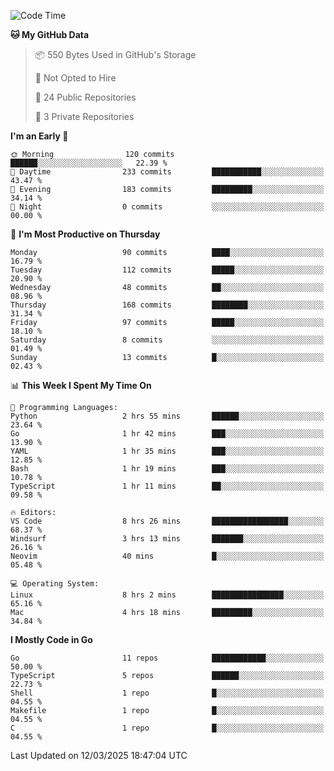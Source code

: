 <!--START_SECTION:waka-->
![Code Time](http://img.shields.io/badge/Code%20Time-1%2C133%20hrs%2022%20mins-blue)

**🐱 My GitHub Data** 

> 📦 550 Bytes Used in GitHub's Storage 
 > 
> 🚫 Not Opted to Hire
 > 
> 📜 24 Public Repositories 
 > 
> 🔑 3 Private Repositories 
 > 
**I'm an Early 🐤** 

```text
🌞 Morning                120 commits         ██████░░░░░░░░░░░░░░░░░░░   22.39 % 
🌆 Daytime                233 commits         ███████████░░░░░░░░░░░░░░   43.47 % 
🌃 Evening                183 commits         █████████░░░░░░░░░░░░░░░░   34.14 % 
🌙 Night                  0 commits           ░░░░░░░░░░░░░░░░░░░░░░░░░   00.00 % 
```
📅 **I'm Most Productive on Thursday** 

```text
Monday                   90 commits          ████░░░░░░░░░░░░░░░░░░░░░   16.79 % 
Tuesday                  112 commits         █████░░░░░░░░░░░░░░░░░░░░   20.90 % 
Wednesday                48 commits          ██░░░░░░░░░░░░░░░░░░░░░░░   08.96 % 
Thursday                 168 commits         ████████░░░░░░░░░░░░░░░░░   31.34 % 
Friday                   97 commits          █████░░░░░░░░░░░░░░░░░░░░   18.10 % 
Saturday                 8 commits           ░░░░░░░░░░░░░░░░░░░░░░░░░   01.49 % 
Sunday                   13 commits          █░░░░░░░░░░░░░░░░░░░░░░░░   02.43 % 
```


📊 **This Week I Spent My Time On** 

```text
💬 Programming Languages: 
Python                   2 hrs 55 mins       ██████░░░░░░░░░░░░░░░░░░░   23.64 % 
Go                       1 hr 42 mins        ███░░░░░░░░░░░░░░░░░░░░░░   13.90 % 
YAML                     1 hr 35 mins        ███░░░░░░░░░░░░░░░░░░░░░░   12.85 % 
Bash                     1 hr 19 mins        ███░░░░░░░░░░░░░░░░░░░░░░   10.78 % 
TypeScript               1 hr 11 mins        ██░░░░░░░░░░░░░░░░░░░░░░░   09.58 % 

🔥 Editors: 
VS Code                  8 hrs 26 mins       █████████████████░░░░░░░░   68.37 % 
Windsurf                 3 hrs 13 mins       ███████░░░░░░░░░░░░░░░░░░   26.16 % 
Neovim                   40 mins             █░░░░░░░░░░░░░░░░░░░░░░░░   05.48 % 

💻 Operating System: 
Linux                    8 hrs 2 mins        ████████████████░░░░░░░░░   65.16 % 
Mac                      4 hrs 18 mins       █████████░░░░░░░░░░░░░░░░   34.84 % 
```

**I Mostly Code in Go** 

```text
Go                       11 repos            ████████████░░░░░░░░░░░░░   50.00 % 
TypeScript               5 repos             ██████░░░░░░░░░░░░░░░░░░░   22.73 % 
Shell                    1 repo              █░░░░░░░░░░░░░░░░░░░░░░░░   04.55 % 
Makefile                 1 repo              █░░░░░░░░░░░░░░░░░░░░░░░░   04.55 % 
C                        1 repo              █░░░░░░░░░░░░░░░░░░░░░░░░   04.55 % 
```




 Last Updated on 12/03/2025 18:47:04 UTC
<!--END_SECTION:waka-->
